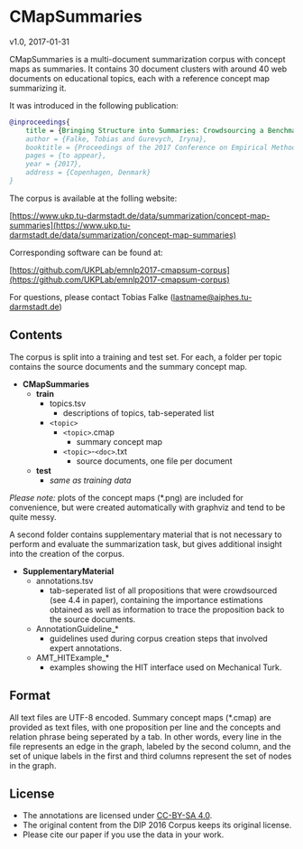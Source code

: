 
# CMapSummaries
v1.0, 2017-01-31


CMapSummaries is a multi-document summarization corpus with concept maps as summaries. It contains 30 document clusters with around 40 web documents on educational topics, each with a reference concept map summarizing it.

It was introduced in the following publication:

```bibtex
@inproceedings{
	title = {Bringing Structure into Summaries: Crowdsourcing a Benchmark Corpus of Concept Maps},
	author = {Falke, Tobias and Gurevych, Iryna},
	booktitle = {Proceedings of the 2017 Conference on Empirical Methods in Natural Language Processing (EMNLP)},
	pages = {to appear},
	year = {2017},
	address = {Copenhagen, Denmark}
}
```

The corpus is available at the folling website:

[https://www.ukp.tu-darmstadt.de/data/summarization/concept-map-summaries](https://www.ukp.tu-darmstadt.de/data/summarization/concept-map-summaries)

Corresponding software can be found at:

[https://github.com/UKPLab/emnlp2017-cmapsum-corpus](https://github.com/UKPLab/emnlp2017-cmapsum-corpus)

For questions, please contact Tobias Falke (lastname@aiphes.tu-darmstadt.de)

## Contents

The corpus is split into a training and test set. For each, a folder per topic contains the source documents and the summary concept map.

* **CMapSummaries**
	* **train**
		* topics.tsv
			* descriptions of topics, tab-seperated list
		* `<topic>`
			* `<topic>`.cmap 
				* summary concept map
			* `<topic>`-`<doc>`.txt 
				* source documents, one file per document
	* **test**
		* *same as training data*

*Please note:* plots of the concept maps (*.png) are included for convenience, but were created automatically with graphviz and tend to be quite messy.

A second folder contains supplementary material that is not necessary to perform and evaluate the summarization task, but gives additional insight into the creation of the corpus.

* **SupplementaryMaterial**
	* annotations.tsv
		* tab-seperated list of all propositions that were crowdsourced (see 4.4 in paper), containing the importance estimations obtained as well as information to trace the proposition back to the source documents.
	* AnnotationGuideline_*
		* guidelines used during corpus creation steps that involved expert annotations.
	* AMT\_HITExample_*
		* examples showing the HIT interface used on Mechanical Turk.


## Format

All text files are UTF-8 encoded. Summary concept maps (*.cmap) are provided as text files, with one proposition per line and the concepts and relation phrase being seperated by a tab. In other words, every line in the file represents an edge in the graph, labeled by the second column, and the set of unique labels in the first and third columns represent the set of nodes in the graph.


## License

* The annotations are licensed under [CC-BY-SA 4.0](https://creativecommons.org/licenses/by-sa/4.0/legalcode).
* The original content from the DIP 2016 Corpus keeps its original license.
* Please cite our paper if you use the data in your work.

